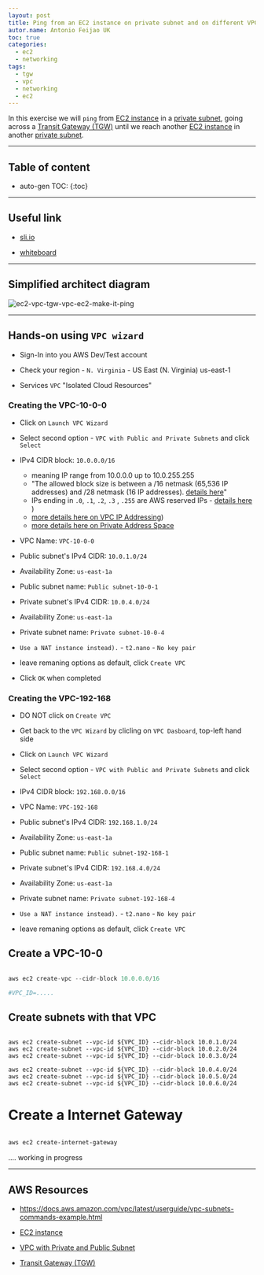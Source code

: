 ```yaml
---
layout: post
title: Ping from an EC2 instance on private subnet and on different VPC via TGW
autor.name: Antonio Feijao UK
toc: true
categories:
  - ec2
  - networking
tags:
  - tgw
  - vpc
  - networking
  - ec2
---
```


In this exercise we will `ping` from [EC2 instance](https://aws.amazon.com/ec2/) in a [private subnet](https://docs.aws.amazon.com/vpc/latest/userguide/VPC_Scenario2.html), going across a [Transit Gateway (TGW)](https://aws.amazon.com/transit-gateway/) until we reach another [EC2 instance](https://aws.amazon.com/ec2/) in another [private subnet](https://docs.aws.amazon.com/vpc/latest/userguide/VPC_Scenario2.html).

---

## Table of content

* auto-gen TOC:
{:toc}

---

## Useful link

- [sli.io](https://sli.do/)

- [whiteboard](https://awwapp.com/b/u6hxhr9cvgwgw/)

---

## Simplified architect diagram

![ec2-vpc-tgw-vpc-ec2-make-it-ping](/assets/images/ec2-vpc-tgw-vpc-ec2-make-it-ping.png)

---

## Hands-on using `VPC wizard`

- Sign-In into you AWS Dev/Test account

- Check your region - `N. Virginia` - US East (N. Virginia) us-east-1

- Services `VPC` "Isolated Cloud Resources"

### Creating the VPC-10-0-0

- Click on `Launch VPC Wizard`

- Select second option - `VPC with Public and Private Subnets` and click `Select`

- IPv4 CIDR block: `10.0.0.0/16`
  + meaning IP range from 10.0.0.0 up to 10.0.255.255
  + "The allowed block size is between a /16 netmask (65,536 IP addresses) and /28 netmask (16 IP addresses). [details here](https://docs.aws.amazon.com/vpc/latest/userguide/VPC_Subnets.html#VPC_Sizing)"
  + IPs ending in `.0`, `.1`, `.2`, `.3` , `.255` are AWS reserved IPs - [details here](https://docs.aws.amazon.com/vpc/latest/userguide/VPC_Subnets.html) )
  + [more details here on VPC IP Addressing](https://docs.aws.amazon.com/vpc/latest/userguide/vpc-ip-addressing.html))
  + [more details here on Private Address Space](https://tools.ietf.org/html/rfc1918#section-3)

- VPC Name: `VPC-10-0-0`

- Public subnet's IPv4 CIDR: `10.0.1.0/24`

- Availability Zone: `us-east-1a`

- Public subnet name: `Public subnet-10-0-1`

- Private subnet's IPv4 CIDR: `10.0.4.0/24`

- Availability Zone: `us-east-1a`

- Private subnet name: `Private subnet-10-0-4`

- `Use a NAT instance instead).` - `t2.nano` - `No key pair`

- leave remaning options as default, click `Create VPC`

- Click `OK` when completed

### Creating the VPC-192-168

- DO NOT click on `Create VPC`

- Get back to the `VPC Wizard` by clicling on `VPC Dasboard`, top-left hand side

- Click on `Launch VPC Wizard`

- Select second option - `VPC with Public and Private Subnets` and click `Select`

- IPv4 CIDR block: `192.168.0.0/16`

- VPC Name: `VPC-192-168`

- Public subnet's IPv4 CIDR: `192.168.1.0/24`

- Availability Zone: `us-east-1a`

- Public subnet name: `Public subnet-192-168-1`

- Private subnet's IPv4 CIDR: `192.168.4.0/24`

- Availability Zone: `us-east-1a`

- Private subnet name: `Private subnet-192-168-4`

- `Use a NAT instance instead).` - `t2.nano` - `No key pair`

- leave remaning options as default, click `Create VPC`













## Create a VPC-10-0

```python

aws ec2 create-vpc --cidr-block 10.0.0.0/16

#VPC_ID=.....
```

## Create subnets with that VPC

```shell

aws ec2 create-subnet --vpc-id ${VPC_ID} --cidr-block 10.0.1.0/24
aws ec2 create-subnet --vpc-id ${VPC_ID} --cidr-block 10.0.2.0/24
aws ec2 create-subnet --vpc-id ${VPC_ID} --cidr-block 10.0.3.0/24

aws ec2 create-subnet --vpc-id ${VPC_ID} --cidr-block 10.0.4.0/24
aws ec2 create-subnet --vpc-id ${VPC_ID} --cidr-block 10.0.5.0/24
aws ec2 create-subnet --vpc-id ${VPC_ID} --cidr-block 10.0.6.0/24
```


# Create a Internet Gateway

```bash

aws ec2 create-internet-gateway

```

.... working in progress




---

## AWS Resources

- <https://docs.aws.amazon.com/vpc/latest/userguide/vpc-subnets-commands-example.html>

- [EC2 instance](https://aws.amazon.com/ec2/)
- [VPC with Private and Public Subnet](https://docs.aws.amazon.com/vpc/latest/userguide/VPC_Scenario2.html)
- [Transit Gateway (TGW)](https://aws.amazon.com/transit-gateway/)



